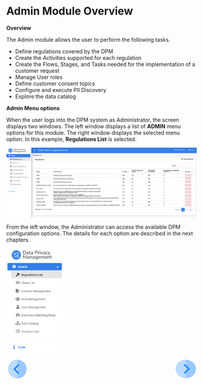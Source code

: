 

# Admin Module Overview

**Overview**

The Admin module allows the user to perform the following tasks.
- Define regulations covered by the DPM
- Create the Activities supported for each regulation 
- Create the Flows, Stages, and Tasks needed for the implementation of a customer request 
- Manage User roles
- Define customer consent topics
- Configure and execute PII Discovery
- Explore the data catalog

**Admin Menu options**

When the user logs into the DPM system as Administrator, the screen displays two windows. The left window displays a list of <b>ADMIN</b> menu options for this module. The right window displays the selected menu option. In this example, <b>Regulations List</b> is selected.

![image](/articles/DPM/images/figure_2_admin_module.png)                           



From the left window, the Administrator can access the available DPM configuration options. The details for each option are described in the next chapters.

<img src="../images/figure_3_admin_menu.png" width="30%" height="30%">





[![Previous](/articles/DPM/images/Previous.png)](/articles/DPM/02_Admin_Module/README.md)[<img align="right" width="60" height="54" src="/articles/DPM/images/Next.png">](/articles/DPM/02_Admin_Module/02_DPM_Configuration.md)

